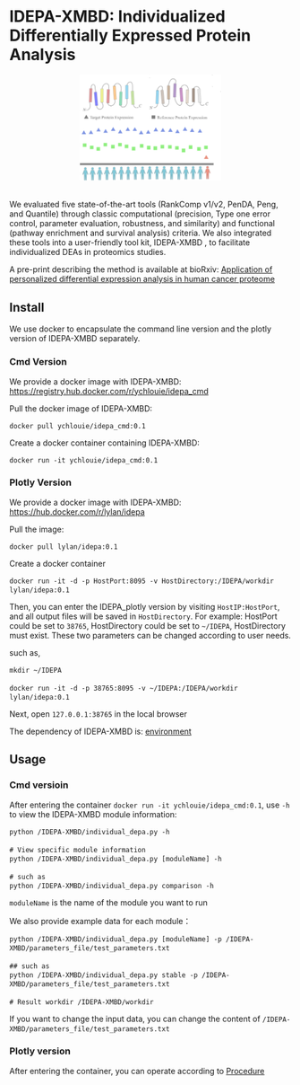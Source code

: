# IDEPA-XMBD: Individualized Differentially Expressed Protein Analysis

<div align=center><img src="./figs/IDEPA_figs.png" width="50%" height="50%" ></div>
&nbsp;


We evaluated five state-of-the-art tools (RankComp v1/v2, PenDA, Peng, and Quantile) through classic computational (precision, Type one error control, parameter evaluation, robustness, and similarity) and functional (pathway enrichment and survival analysis) criteria. We also integrated these tools into a user-friendly tool kit, IDEPA-XMBD , to facilitate individualized DEAs in proteomics studies.

A pre-print describing the method is available at bioRxiv: [Application of personalized differential expression analysis in human cancer proteome](https://www.biorxiv.org/content/10.1101/2021.07.18.452812v2)


## Install
We use docker to encapsulate the command line version and the plotly version of IDEPA-XMBD separately.

### Cmd Version
We provide a docker image with IDEPA-XMBD: https://registry.hub.docker.com/r/ychlouie/idepa_cmd

Pull the docker image of IDEPA-XMBD:
```shell
docker pull ychlouie/idepa_cmd:0.1
```

Create a docker container containing IDEPA-XMBD:
```shell
docker run -it ychlouie/idepa_cmd:0.1
```

### Plotly Version
We provide a docker image with IDEPA-XMBD: https://hub.docker.com/r/lylan/idepa

Pull the image:
```shell
docker pull lylan/idepa:0.1
```

Create a docker container
```shell
docker run -it -d -p HostPort:8095 -v HostDirectory:/IDEPA/workdir lylan/idepa:0.1
```

Then, you can enter the IDEPA_plotly version by visiting `HostIP:HostPort`, and all output files will be saved in `HostDirectory`. For example: HostPort could be set to `38765`, HostDirectory could be set to `~/IDEPA`, HostDirectory must exist. These two parameters can be changed according to user needs.

such as,
```shell
mkdir ~/IDEPA

docker run -it -d -p 38765:8095 -v ~/IDEPA:/IDEPA/workdir lylan/idepa:0.1

```
Next, open `127.0.0.1:38765` in the local browser 

The dependency of IDEPA-XMBD is: [environment](./environment.yml)

## Usage
### Cmd versioin
After entering the container `docker run -it ychlouie/idepa_cmd:0.1`, use `-h` to view the IDEPA-XMBD module information:
```shell
python /IDEPA-XMBD/individual_depa.py -h

# View specific module information 
python /IDEPA-XMBD/individual_depa.py [moduleName] -h

# such as
python /IDEPA-XMBD/individual_depa.py comparison -h 
```
`moduleName` is the name of the module you want to run 

We also provide example data for each module：
```shell
python /IDEPA-XMBD/individual_depa.py [moduleName] -p /IDEPA-XMBD/parameters_file/test_parameters.txt

## such as
python /IDEPA-XMBD/individual_depa.py stable -p /IDEPA-XMBD/parameters_file/test_parameters.txt

# Result workdir /IDEPA-XMBD/workdir
```

If you want to change the input data, you can change the content of `/IDEPA-XMBD/parameters_file/test_parameters.txt`

### Plotly version

After entering the container, you can operate according to [Procedure](./procedure.pdf)

